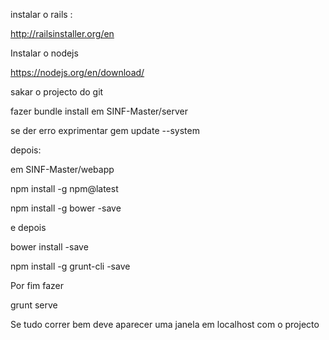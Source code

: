 instalar o rails :

http://railsinstaller.org/en

Instalar o nodejs

https://nodejs.org/en/download/

sakar o projecto do git

fazer bundle install em SINF-Master/server

se der erro exprimentar gem update --system

depois:

em SINF-Master/webapp

npm install -g npm@latest

npm install -g bower -save

e depois

bower install -save

npm install -g grunt-cli -save

Por fim fazer

grunt serve


Se tudo correr bem deve aparecer uma janela em localhost com o projecto
